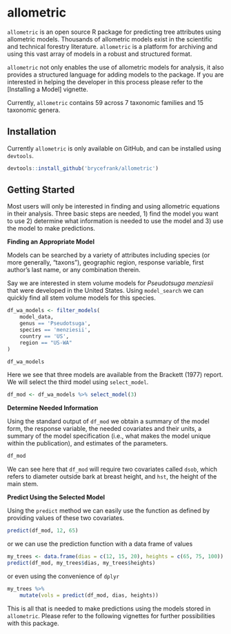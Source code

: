 allometric
================

`allometric` is an open source R package for predicting tree attributes
using allometric models. Thousands of allometric models exist in the
scientific and technical forestry literature. `allometric` is a platform
for archiving and using this vast array of models in a robust and
structured format.

`allometric` not only enables the use of allometric models for analysis,
it also provides a structured language for adding models to the package.
If you are interested in helping the developer in this process please
refer to the \[Installing a Model\] vignette.

Currently, `allometric` contains 59 across 7 taxonomic families and 15
taxonomic genera.

## Installation

Currently `allometric` is only available on GitHub, and can be installed
using `devtools`.

``` r
devtools::install_github('brycefrank/allometric')
```

## Getting Started

Most users will only be interested in finding and using allometric
equations in their analysis. Three basic steps are needed, 1) find the
model you want to use 2) determine what information is needed to use the
model and 3) use the model to make predictions.

**Finding an Appropriate Model**

Models can be searched by a variety of attributes including species (or
more generally, “taxons”), geographic region, response variable, first
author’s last name, or any combination therein.

Say we are interested in stem volume models for *Pseudotsuga menziesii*
that were developed in the United States. Using `model_search` we can
quickly find all stem volume models for this species.

``` r
df_wa_models <- filter_models(
    model_data,
    genus == 'Pseudotsuga',
    species == 'menziesii',
    country == 'US',
    region == "US-WA"
)

df_wa_models
```

Here we see that three models are available from the Brackett (1977)
report. We will select the third model using `select_model`.

``` r
df_mod <- df_wa_models %>% select_model(3)
```

**Determine Needed Information**

Using the standard output of `df_mod` we obtain a summary of the model
form, the response variable, the needed covariates and their units, a
summary of the model specification (i.e., what makes the model unique
within the publication), and estimates of the parameters.

``` r
df_mod
```

We can see here that `df_mod` will require two covariates called `dsob`,
which refers to diameter outside bark at breast height, and `hst`, the
height of the main stem.

**Predict Using the Selected Model**

Using the `predict` method we can easily use the function as defined by
providing values of these two covariates.

``` r
predict(df_mod, 12, 65)
```

or we can use the prediction function with a data frame of values

``` r
my_trees <- data.frame(dias = c(12, 15, 20), heights = c(65, 75, 100))
predict(df_mod, my_trees$dias, my_trees$heights)
```

or even using the convenience of `dplyr`

``` r
my_trees %>%
    mutate(vols = predict(df_mod, dias, heights))
```

This is all that is needed to make predictions using the models stored
in `allometric`. Please refer to the following vignettes for further
possibilities with this package.
